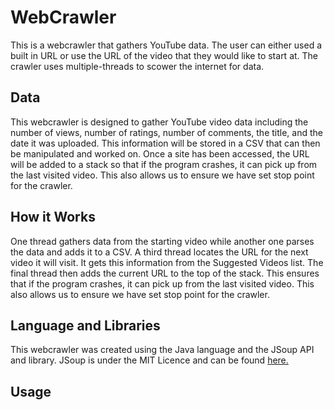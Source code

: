 # WebCrawler
This is a webcrawler that gathers YouTube data. The user can either used a built in URL or use the URL of the video that they would like to start at. The crawler uses multiple-threads to scower the internet for data.
## Data
This webcrawler is designed to gather YouTube video data including the number of views, number of ratings, number of comments, the title, and the date it was uploaded. This information will be stored in a CSV that can then be manipulated and worked on. Once a site has been accessed, the URL will be added to a stack so that if the program crashes, it can pick up from the last visited video. This also allows us to ensure we have set stop point for the crawler.
## How it Works
One thread gathers data from the starting video while another one parses the data and adds it to a CSV. A third thread locates the URL for the next video it will visit. It gets this information from the Suggested Videos list. The final thread then adds the current URL to the top of the stack. This ensures that if the program crashes, it can pick up from the last visited video. This also allows us to ensure we have set stop point for the crawler.
## Language and Libraries
This webcrawler was created using the Java language and the JSoup API and library. JSoup is under the MIT Licence and can be found [here.](https://jsoup.org/)
## Usage
